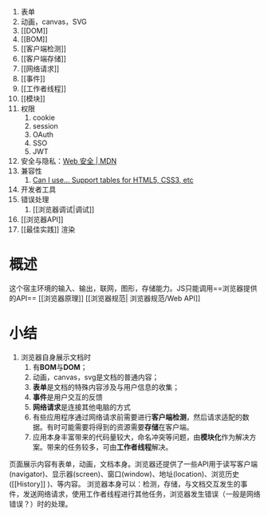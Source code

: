 1. 表单
2. 动画，canvas，SVG
3. [[DOM]] 
4. [[BOM]] 
5. [[客户端检测]] 
6. [[客户端存储]] 
7. [[网络请求]] 
8. [[事件]] 
9. [[工作者线程]] 
10. [[模块]] 
11. 权限
	1. cookie
	2. session
	3. OAuth
	4. SSO
	5. JWT
12. 安全与隐私：[Web 安全 | MDN](https://developer.mozilla.org/zh-CN/docs/Web/Security?spm=a21iq3.home.0.0.54b42764PcwehE) 
13. 兼容性
	1. [Can I use... Support tables for HTML5, CSS3, etc](https://caniuse.com/) 
14. 开发者工具
15. 错误处理
	1. [[浏览器调试|调试]] 
16. [[浏览器API]] 
17. [[最佳实践]] 
渲染

# 概述
这个宿主环境的输入、输出，联网，图形，存储能力。JS只能调用==浏览器提供的API==
[[浏览器原理]] 
[[浏览器规范| 浏览器规范/Web API]] 

# 小结
1. 浏览器自身展示文档时
	1. 有**BOM**与**DOM**；
	2. 动画，canvas，svg是文档的普通内容；
	3. **表单**是文档的特殊内容涉及与用户信息的收集；
	4. **事件**是用户交互的反馈
	5. **网络请求**是连接其他电脑的方式
	6. 有些应用程序通过网络请求前需要进行**客户端检测**，然后请求适配的数据。有时可能需要将得到的资源需要**存储**在客户端。
	7. 应用本身丰富带来的代码量较大，命名冲突等问题，由**模块化**作为解决方案。带来的任务较多，可由**工作者线程**解决。


页面展示内容有表单，动画，文档本身。浏览器还提供了一些API用于读写客户端(navigator)、显示器(screen)、窗口(window)、地址(location)、浏览历史([[History]] )、等内容。
浏览器本身可以：检测，存储，与文档交互发生的事件，发送网络请求，使用工作者线程进行其他任务，浏览器发生错误（一般是网络错误？）时的处理。